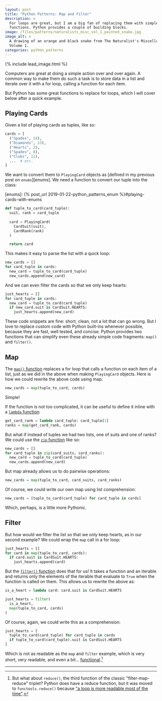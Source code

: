 ```yaml
---
layout: post
title: "Python Patterns: Map and Filter"
description: >
  For loops are great, but I am a big fan of replacing them with simple
  functions. Python provides a couple of building blocks.
image: /files/patterns/naturalists_misc_vol_1_painted_snake.jpg
image_alt: >
  A drawing of an orange and black snake from The Naturalist's Miscellany
  Volume 1.
categories: python_patterns
---
```


{% include lead_image.html %}

Computers are great at doing a simple action over and over again. A common
way to make them do such a task is to store data in a list and iterate over it
with a for loop, calling a function for each item.

But Python has some great functions to replace for loops, which I will cover
below after a quick example.

## Playing Cards

Given a list of playing cards as tuples, like so:

```python
cards = [
  ("Spades", 14),
  ("Diamonds", 13),
  ("Hearts", 2),
  ("Spades", 8),
  ("Clubs", 11),
  ...  # etc.
]
```

We want to convert them to `PlayingCard` objects as [defined in my previous
post on `enums`][enums]. We need a function to convert our tuple into the
class:

[enums]: {% post_url 2019-01-22-python_patterns_enum %}#playing-cards-with-enums

```python
def tuple_to_card(card_tuple):
  suit, rank = card_tuple
  
  card = PlayingCard(
    CardSuit(suit),
    CardRank(rank)
  )

  return card
```

This makes it easy to parse the list with a quick loop:

```python
new_cards = []
for card_tuple in cards:
  new_card = tuple_to_card(card_tuple)
  new_cards.append(new_card)
```

And we can even filter the cards so that we only keep hearts:

```python
just_hearts = []
for card_tuple in cards:
  new_card = tuple_to_card(card_tuple)
  if new_card.suit is CardSuit.HEARTS:
    just_hearts.append(new_card)
```

These code snippets are fine: short, clean, not a lot that can go wrong. But I
love to replace custom code with Python built-ins whenever possible, because
they are fast, well tested, and concise. Python provides two functions that
can simplify even these already simple code fragments: `map()` and `filter()`.

## Map

The [`map()` function][map] replaces a for loop that calls a function on each
item of a list, just as we did in the above when making `PlayingCard` objects.
Here is how we could rewrite the above code using map:

[map]: https://docs.python.org/3.7/library/functions.html#map

```python
new_cards = map(tuple_to_card, cards)
```

Simple!

If the function is not too complicated, it can be useful to define it inline
with a [`lambda` function][lambda]:

[lambda]: https://docs.python.org/3/reference/expressions.html#lambda

```python
get_card_rank = lambda card_tuple: card_tuple[1]
ranks = map(get_card_rank, cards)
```

But what if instead of tuples we had two lists, one of suits and one of ranks?
We could use the [`zip` function][zip] like so:

[zip]: https://docs.python.org/3.7/library/functions.html#zip

```python
new_cards = []
for card_tuple in zip(card_suits, card_ranks):
  new_card = tuple_to_card(card_tuple)
  new_cards.append(new_card)
```

But map already allows us to do pairwise operations:

```python
new_cards = map(tuple_to_card, card_suits, card_ranks)
```

Of course, we could write our own map using list comprehension:

```python
new_cards = [tuple_to_card(card_tuple) for card_tuple in cards]
```

Which, perhaps, is a little more Pythonic.


## Filter

But how would we filter the list so that we only keep hearts, as in our second
example? We could wrap the `map` call in a for loop:

```python
just_hearts = []
for card in map(tuple_to_card, cards):
  if card.suit is CardSuit.HEARTS:
    just_hearts.append(card)
```

But the [`filter()` function][filter] does that for us! It takes a function
and an iterable and returns only the elements of the iterable that evaluate to
`True` when the function is called on them. This allows us to rewrite the
above as:

[filter]: https://docs.python.org/3.7/library/functions.html#filter

```python
is_a_heart = lambda card: card.suit is CardSuit.HEARTS

just_hearts = filter(
  is_a_heart,
  map(tuple_to_card, cards)
)
```

Of course, again, we could write this as a comprehension:


```python
just_hearts = [
  tuple_to_card(card_tuple) for card_tuple in cards
  if tuple_to_card(card_tuple).suit is CardSuit.HEARTS
]
```

Which is not as readable as the `map` and `filter` example, which is very
short, very readable, and even a bit... [functional][functional].[^1]

[functional]: https://en.wikipedia.org/wiki/Functional_programming

---
[^1]: But what about `reduce()`, the third function of the classic "filter-map-reduce" triplet? Python does have a reduce function, but it was moved to `functools.reduce()` because ["a loop is more readable most of the time"][reduce].

[reduce]: https://www.python.org/dev/peps/pep-3100/#built-in-namespace
